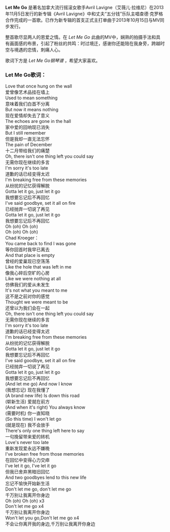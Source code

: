 

**Let Me Go** 是著名加拿大流行摇滚女歌手Avril Lavigne（艾薇儿·拉维尼）在2013年11月5日发行的新专辑《Avril
Lavigne》中和丈夫“五分钱”乐队主唱查德·克罗格合作完成的一首歌。已作为新专辑的首支正式主打单曲于2013年10月15日与MV同步发行。

  
整首歌尽显两人的恩爱之情。在 _Let Me Go_
此曲的MV中，娴熟的拍摄手法和具有画面感的布景，引起了粉丝的共鸣：时过境迁，感谢你还能陪在我身旁，跨越时空与境遇的恋情，刺痛人心。

  
歌词下方是 _Let Me Go钢琴谱_ ，希望大家喜欢。

### Let Me Go歌词：

Love that once hung on the wall  
爱曾像艺术品挂在墙上  
Used to mean something  
意味着我们白首不分离  
But now it means nothing  
现在爱情却失去了意义  
The echoes are gone in the hall  
家中爱的回响现已消失  
But I still remember  
但是我却一直无法忘怀  
The pain of December  
十二月带给我们的痛楚  
Oh, there isn't one thing left you could say  
无需你现在继续的多言  
I'm sorry it's too late  
道歉的话已经变得太迟  
I'm breaking free from these memories  
从纷扰的记忆获得解脱  
Gotta let it go, just let it go  
我想要忘记后不再回忆  
I've said goodbye, set it all on fire  
已经抛弃一切说了再见  
Gotta let it go, just let it go  
我想要忘记后不再回忆  
Oh (oh) Oh (oh)  
Oh (oh) Oh (oh)  
Chad Kroeger：  
You came back to find I was gone  
等你回首时我早已离去  
And that place is empty  
曾经的爱巢现已空荡荡  
Like the hole that was left in me  
像我心碎后空旷的心房  
Like we were nothing at all  
仿佛我们的爱从未发生  
It's not what you meant to me  
这不是之前对你的感觉  
Thought we were meant to be  
还曾以为我们会在一起  
Oh, there isn't one thing left you could say  
无需你现在继续的多言  
I'm sorry it's too late  
道歉的话已经变得太迟  
I'm breaking free from these memories  
从纷扰的记忆获得解脱  
Gotta let it go, just let it go  
我想要忘记后不再回忆  
I've said goodbye, set it all on fire  
已经抛弃一切说了再见  
Gotta let it go, just let it go  
我想要忘记后不再回忆  
(And let me go) And now I know  
(我想忘记) 现在我懂了  
(A brand new life) Is down this road  
(崭新生活) 爱就在前方  
(And when it's right) You always know  
(需要时机) 你一直知晓  
(So this time) I won't let go  
(就是现在) 我不会放手  
There's only one thing left here to say  
一句挽留带来爱的转机  
Love's never too late  
重新发现爱永远不嫌晚  
I've broken free from those memories  
在回忆中变得心力交瘁  
I've let it go, I've let it go  
但我已舍弃黑暗旧回忆  
And two goodbyes lend to this new life  
忘记不愉快开始新生活  
Don't let me go, don't let me go  
千万别让我离开你身边  
Oh (oh) Oh (oh) x3  
Don't let me go x4  
千万别让我离开你身边  
Won't let you go,Don't let me go x4  
不会让你离开我的身边,千万别让我离开你身边

